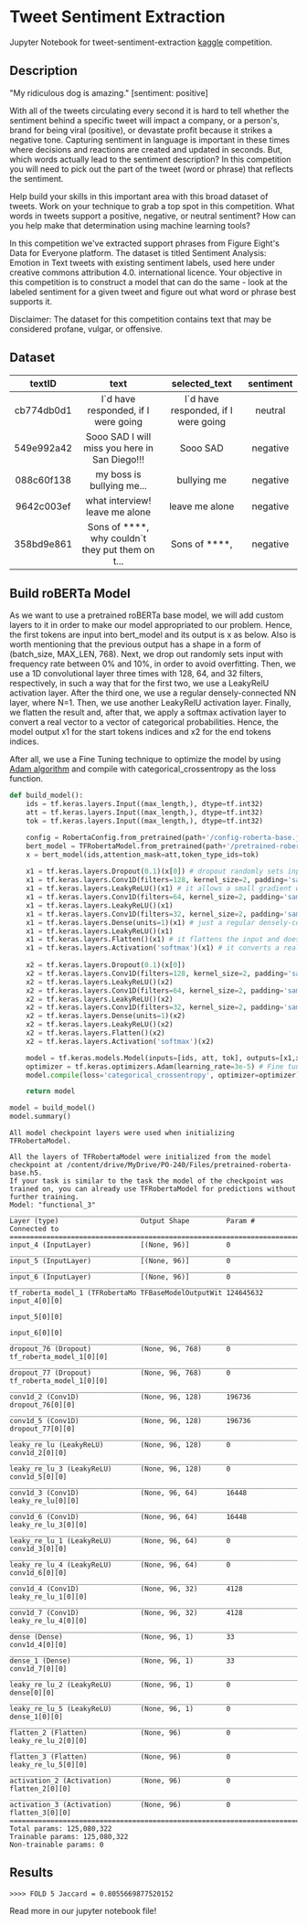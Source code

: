 # Tweet Sentiment Extraction

Jupyter Notebook for tweet-sentiment-extraction [kaggle](https://www.kaggle.com/c/tweet-sentiment-extraction) competition.

## Description

"My ridiculous dog is amazing." [sentiment: positive]

With all of the tweets circulating every second it is hard to tell whether the sentiment behind a specific tweet will impact a company, or a person's, brand for being viral (positive), or devastate profit because it strikes a negative tone. Capturing sentiment in language is important in these times where decisions and reactions are created and updated in seconds. But, which words actually lead to the sentiment description? In this competition you will need to pick out the part of the tweet (word or phrase) that reflects the sentiment.

Help build your skills in this important area with this broad dataset of tweets. Work on your technique to grab a top spot in this competition. What words in tweets support a positive, negative, or neutral sentiment? How can you help make that determination using machine learning tools?

In this competition we've extracted support phrases from Figure Eight's Data for Everyone platform. The dataset is titled Sentiment Analysis: Emotion in Text tweets with existing sentiment labels, used here under creative commons attribution 4.0. international licence. Your objective in this competition is to construct a model that can do the same - look at the labeled sentiment for a given tweet and figure out what word or phrase best supports it.

Disclaimer: The dataset for this competition contains text that may be considered profane, vulgar, or offensive.

## Dataset

| textID        | text                                             | selected_text                       | sentiment |
|:-------------:|:------------------------------------------------:|:-----------------------------------:|:---------:|
| cb774db0d1    | I`d have responded, if I were going              | I`d have responded, if I were going | neutral   |
| 549e992a42    | Sooo SAD I will miss you here in San Diego!!!    | Sooo SAD                            | negative  |
| 088c60f138    | my boss is bullying me...                        | bullying me                         | negative  |
| 9642c003ef    | what interview! leave me alone                   | leave me alone                      | negative  |
| 358bd9e861    | Sons of ****, why couldn`t they put them on t... | Sons of ****,                       | negative  |

## Build roBERTa Model

As we want to use a pretrained roBERTa base model, we will add custom layers to it in order to make our model appropriated to our problem. Hence, the first tokens are input into bert_model and its output is x as below. Also is worth mentioning that the previous output has a shape in a form of (batch_size, MAX_LEN, 768). Next, we drop out randomly sets input with frequency rate between 0% and 10%, in order to avoid overfitting. Then, we use a 1D convolutional layer three times with 128, 64, and 32 filters, respectively, in such a way that for the first two, we use a LeakyRelU activation layer. After the third one, we use a regular densely-connected NN layer, where N=1. Then, we use another LeakyRelU activation layer. Finally, we flatten the result and, after that, we apply a softmax activation layer to convert a real vector to a vector of categorical probabilities. Hence, the model output x1 for the start tokens indices and x2 for the end tokens indices.

After all, we use a Fine Tuning technique to optimize the model by using [Adam algorithm](https://keras.io/api/optimizers/adam/) and compile with categorical_crossentropy as the loss function.

```python
def build_model():
    ids = tf.keras.layers.Input((max_length,), dtype=tf.int32)
    att = tf.keras.layers.Input((max_length,), dtype=tf.int32)
    tok = tf.keras.layers.Input((max_length,), dtype=tf.int32)

    config = RobertaConfig.from_pretrained(path+'/config-roberta-base.json')
    bert_model = TFRobertaModel.from_pretrained(path+'/pretrained-roberta-base.h5',config=config)
    x = bert_model(ids,attention_mask=att,token_type_ids=tok)
    
    x1 = tf.keras.layers.Dropout(0.1)(x[0]) # dropout randomly sets input units to 0 with a frequency of 10%
    x1 = tf.keras.layers.Conv1D(filters=128, kernel_size=2, padding='same')(x1) # it creates kernel that is convolved with the layer input over a single spatial dimension
    x1 = tf.keras.layers.LeakyReLU()(x1) # it allows a small gradient when the unit is not active
    x1 = tf.keras.layers.Conv1D(filters=64, kernel_size=2, padding='same')(x1)
    x1 = tf.keras.layers.LeakyReLU()(x1)
    x1 = tf.keras.layers.Conv1D(filters=32, kernel_size=2, padding='same')(x1)
    x1 = tf.keras.layers.Dense(units=1)(x1) # just a regular densely-connected NN layer
    x1 = tf.keras.layers.LeakyReLU()(x1)
    x1 = tf.keras.layers.Flatten()(x1) # it flattens the input and does not affect the batch size
    x1 = tf.keras.layers.Activation('softmax')(x1) # it converts a real vector to a vector of categorical probabilities
    
    x2 = tf.keras.layers.Dropout(0.1)(x[0])
    x2 = tf.keras.layers.Conv1D(filters=128, kernel_size=2, padding='same')(x2)
    x2 = tf.keras.layers.LeakyReLU()(x2)
    x2 = tf.keras.layers.Conv1D(filters=64, kernel_size=2, padding='same')(x2)
    x2 = tf.keras.layers.LeakyReLU()(x2)
    x2 = tf.keras.layers.Conv1D(filters=32, kernel_size=2, padding='same')(x2)
    x2 = tf.keras.layers.Dense(units=1)(x2)
    x2 = tf.keras.layers.LeakyReLU()(x2)
    x2 = tf.keras.layers.Flatten()(x2)
    x2 = tf.keras.layers.Activation('softmax')(x2)

    model = tf.keras.models.Model(inputs=[ids, att, tok], outputs=[x1,x2])
    optimizer = tf.keras.optimizers.Adam(learning_rate=3e-5) # Fine tuning
    model.compile(loss='categorical_crossentropy', optimizer=optimizer) # computes the crossentropy loss between the labels and predictions

    return model

model = build_model()
model.summary()
```
```
All model checkpoint layers were used when initializing TFRobertaModel.

All the layers of TFRobertaModel were initialized from the model checkpoint at /content/drive/MyDrive/PO-240/Files/pretrained-roberta-base.h5.
If your task is similar to the task the model of the checkpoint was trained on, you can already use TFRobertaModel for predictions without further training.
Model: "functional_3"
__________________________________________________________________________________________________
Layer (type)                    Output Shape         Param #     Connected to                     
==================================================================================================
input_4 (InputLayer)            [(None, 96)]         0                                            
__________________________________________________________________________________________________
input_5 (InputLayer)            [(None, 96)]         0                                            
__________________________________________________________________________________________________
input_6 (InputLayer)            [(None, 96)]         0                                            
__________________________________________________________________________________________________
tf_roberta_model_1 (TFRobertaMo TFBaseModelOutputWit 124645632   input_4[0][0]                    
                                                                 input_5[0][0]                    
                                                                 input_6[0][0]                    
__________________________________________________________________________________________________
dropout_76 (Dropout)            (None, 96, 768)      0           tf_roberta_model_1[0][0]         
__________________________________________________________________________________________________
dropout_77 (Dropout)            (None, 96, 768)      0           tf_roberta_model_1[0][0]         
__________________________________________________________________________________________________
conv1d_2 (Conv1D)               (None, 96, 128)      196736      dropout_76[0][0]                 
__________________________________________________________________________________________________
conv1d_5 (Conv1D)               (None, 96, 128)      196736      dropout_77[0][0]                 
__________________________________________________________________________________________________
leaky_re_lu (LeakyReLU)         (None, 96, 128)      0           conv1d_2[0][0]                   
__________________________________________________________________________________________________
leaky_re_lu_3 (LeakyReLU)       (None, 96, 128)      0           conv1d_5[0][0]                   
__________________________________________________________________________________________________
conv1d_3 (Conv1D)               (None, 96, 64)       16448       leaky_re_lu[0][0]                
__________________________________________________________________________________________________
conv1d_6 (Conv1D)               (None, 96, 64)       16448       leaky_re_lu_3[0][0]              
__________________________________________________________________________________________________
leaky_re_lu_1 (LeakyReLU)       (None, 96, 64)       0           conv1d_3[0][0]                   
__________________________________________________________________________________________________
leaky_re_lu_4 (LeakyReLU)       (None, 96, 64)       0           conv1d_6[0][0]                   
__________________________________________________________________________________________________
conv1d_4 (Conv1D)               (None, 96, 32)       4128        leaky_re_lu_1[0][0]              
__________________________________________________________________________________________________
conv1d_7 (Conv1D)               (None, 96, 32)       4128        leaky_re_lu_4[0][0]              
__________________________________________________________________________________________________
dense (Dense)                   (None, 96, 1)        33          conv1d_4[0][0]                   
__________________________________________________________________________________________________
dense_1 (Dense)                 (None, 96, 1)        33          conv1d_7[0][0]                   
__________________________________________________________________________________________________
leaky_re_lu_2 (LeakyReLU)       (None, 96, 1)        0           dense[0][0]                      
__________________________________________________________________________________________________
leaky_re_lu_5 (LeakyReLU)       (None, 96, 1)        0           dense_1[0][0]                    
__________________________________________________________________________________________________
flatten_2 (Flatten)             (None, 96)           0           leaky_re_lu_2[0][0]              
__________________________________________________________________________________________________
flatten_3 (Flatten)             (None, 96)           0           leaky_re_lu_5[0][0]              
__________________________________________________________________________________________________
activation_2 (Activation)       (None, 96)           0           flatten_2[0][0]                  
__________________________________________________________________________________________________
activation_3 (Activation)       (None, 96)           0           flatten_3[0][0]                  
==================================================================================================
Total params: 125,080,322
Trainable params: 125,080,322
Non-trainable params: 0
```

## Results

```
>>>> FOLD 5 Jaccard = 0.8055669877520152
```

Read more in our jupyter notebook file!
